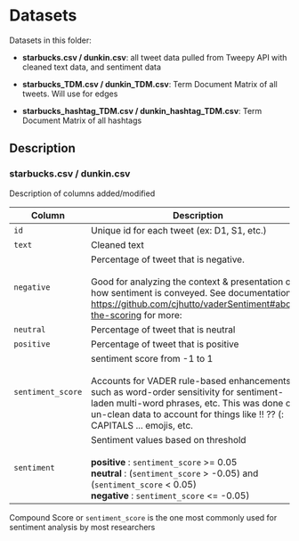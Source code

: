 # Datasets 

Datasets in this folder:

  * **starbucks.csv / dunkin.csv**: all tweet data pulled from Tweepy API with cleaned text data, and sentiment data
  
 * **starbucks_TDM.csv / dunkin_TDM.csv**: Term Document Matrix of all tweets. Will use for edges 

 * **starbucks_hashtag_TDM.csv / dunkin_hashtag_TDM.csv**: Term Document Matrix of all hashtags 

 
## Description 

### starbucks.csv / dunkin.csv 

 Description of columns added/modified 

| Column | Description | 
| ------- | ----------- | 
| `id` | Unique id for each tweet (ex: D1, S1, etc.) | 
| `text` | Cleaned text   | 
| `negative` | Percentage of tweet that is negative. <br><br> Good for analyzing the context & presentation of how sentiment is conveyed. See documentation https://github.com/cjhutto/vaderSentiment#about-the-scoring for more: |
| `neutral` | Percentage of tweet that is neutral | 
| `positive` | Percentage of tweet that is positive | 
| `sentiment_score` | sentiment score from -1 to 1 <br><br> Accounts for VADER rule-based enhancements such as word-order sensitivity for sentiment-laden multi-word phrases, etc. This was done on un-clean data to account for things like !! ?? (: CAPITALS ... emojis, etc.  | 
| `sentiment` | Sentiment values based on threshold  <br><br> **positive** :  `sentiment_score` >= 0.05 <br> **neutral** : (`sentiment_score` > -0.05) and (`sentiment_score` < 0.05) <br> **negative** : `sentiment_score` <= -0.05) |





Compound Score or `sentiment_score` is the one most commonly used for sentiment analysis by most researchers
